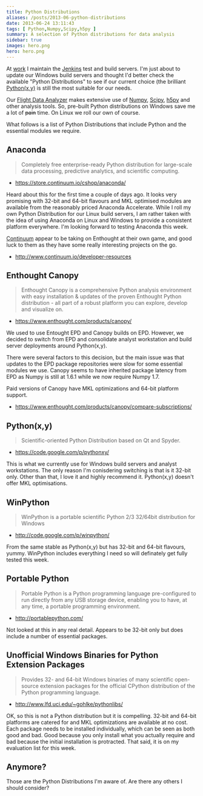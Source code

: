 ```yaml
---
title: Python Distributions
aliases: /posts/2013-06-python-distributions
date: 2013-06-24 13:11:43
tags: [ Python,Numpy,Scipy,h5py ]
summary: A selection of Python distributions for data analysis
sidebar: true
images: hero.png
hero: hero.png
---
```


At [work](http://www.flightdataservices.com) I maintain the
[Jenkins](http://http://jenkins-ci.org/) test and build servers. I'm just about
to update our Windows build servers and thought I'd better check the available
"Python Distributions" to see if our current choice (the brilliant
[Python(x,y)](https://code.google.com/p/pythonxy/) is still the most suitable for
our needs.

Our [Flight Data Analyzer](http://github.com/FlightDataServices) makes extensive
use of [Numpy](http://www.numpy.org/), [Scipy](http://www.scipy.org/),
[h5py](http://code.google.com/p/h5py/) and other analysis tools. So, pre-built
Python distributions on Windows save me a lot of ~~pain~~ time. On Linux we roll
our own of course.

What follows is a list of Python Distributions that include Python and the essential
modules we require.

## Anaconda

> Completely free enterprise-ready Python distribution for large-scale data
> processing, predictive analytics, and scientific computing.

  * <https://store.continuum.io/cshop/anaconda/>

Heard about this for the first time a couple of days ago. It looks very promising
with 32-bit and 64-bit flavours and MKL optimised modules are available from the
reasonably priced Anaconda Accelerate. While I roll my own Python Distribution for
our Linux build servers, I am rather taken with the idea of using Anaconda on Linux
and Windows to provide a consistent platform everywhere. I'm looking forward to
testing Anaconda this week.

[Continuum](http://www.continuum.io) appear to be taking on Enthought at their
own game, and good luck to them as they have some really interesting projects
on the go.

  * <http://www.continuum.io/developer-resources>

## Enthought Canopy

> Enthought Canopy is a comprehensive Python analysis environment with easy
> installation & updates of the proven Enthought Python distribution - all part
> of a robust platform you can explore, develop and visualize on.

  * <https://www.enthought.com/products/canopy/>

We used to use Entought EPD and Canopy builds on EPD. However, we decided to
switch from EPD and consolidate analyst workstation and build server deployments
around Python(x,y).

There were several factors to this decision, but the main issue was that updates
to the EPD package repositories were slow for some essential modules we use. Canopy
seems to have inherited package latency from EPD as Numpy is still at 1.6.1 while
we now require Numpy 1.7.

Paid versions of Canopy have MKL optimizations and 64-bit platform support.

  * <https://www.enthought.com/products/canopy/compare-subscriptions/>

## Python(x,y)

> Scientific-oriented Python Distribution based on Qt and Spyder.

  * <https://code.google.com/p/pythonxy/>

This is what we currently use for Windows build servers and analyst workstations.
The only reason I'm conisdering switching is that is it 32-bit only. Other than
that, I love it and highly recommend it. Python(x,y) doesn't offer MKL optimisations.

## WinPython

> WinPython is a portable scientific Python 2/3 32/64bit distribution for Windows

  * <http://code.google.com/p/winpython/>

From the same stable as Python(x,y) but has 32-bit and 64-bit flavours, yummy.
WinPython includes everything I need so will definately get fully tested this week.

## Portable Python

> Portable Python is a Python programming language pre-configured to run directly
> from any USB storage device, enabling you to have, at any time, a portable
> programming environment.

  * <http://portablepython.com/>

Not looked at this in any real detail. Appears to be 32-bit only but does include
a number of essential packages.

## Unofficial Windows Binaries for Python Extension Packages

> Provides 32- and 64-bit Windows binaries of many scientific open-source extension
> packages for the official CPython distribution of the Python programming language.

  * <http://www.lfd.uci.edu/~gohlke/pythonlibs/>

OK, so this is not a Python distribution but it is compelling. 32-bit and 64-bit
platforms are catered for and MKL optimizations are available at no cost. Each
package needs to be installed individually, which can be seen as both good and bad.
Good because you only install what you actually require and bad because the initial
installation is protracted. That said, it is on my evaluation list for this week.

## Anymore?

Those are the Python Distributions I'm aware of. Are there any others I should
consider?
